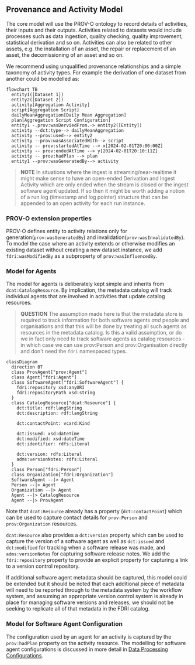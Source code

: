 ## Provenance and Activity Model

The core model will use the PROV-O ontology to record details of activities, their inputs and their outputs.
Activities related to datasets would include processes such as data ingestion, quality checking, quality improvement, statistical derivation and so on. Activities can also be related to other assets, e.g. the installation of an asset, the repair or replacement of an asset, the decomissioning of an asset and so on.

We recommend using unqualified provenance relationships and a simple taxonomy of activity types. For example the derivation of one dataset from another could be modelled as:

```mermaid
flowchart TB
  entity1([Dataset 1])
  entity2([Dataset 2])
  activity[Aggregation Activity]
  script[Aggregation Script]
  dailyMeanAggregation[Daily Mean Aggregation]
  plan[Aggregation Script Configuration]
  entity1 -.prov:wasDerviedFrom.-> entity2([Entity])
  activity --dct:type--> dailyMeanAggregation
  activity --prov:used--> entity2
  activity --prov:wasAssociatedWith--> script
  activity -- prov:startedAtTime --> x[2024-02-01T20:00:00Z]
  activity -- prov:endedAtTime --> y[2024-02-01T20:10:11Z]
  activity -- prov:hadPlan --> plan
  entity1 --prov:wasGeneratedBy--> activity
```

> **NOTE**
> In situations where the ingest is streaming/near-realtime it might make sense to have an open-ended Derivation and Ingest Activity which are only ended when the stream is closed or the ingest software agent updated. If so then it might be worth adding a notion of a run log (timestamp and log pointer) structure that can be appended to an open activity for each run instance.

### PROV-O extension properties

PROV-O defines entity to activity relations only for generation(`prov:wasGeneratedBy`) and invalidation(`prov:wasInvalidatedBy`). To model the case where an activity extends or otherwise modifies an existing dataset without creating a new dataset instance, we add `fdri:wasModifiedBy` as a subproperty of `prov:wasInfluencedBy`.

### Model for Agents

The model for agents is deliberately kept simple and inherits from `dcat:CatalogResource`. By implication, the metadata catalog will track individual agents that are involved in activities that update catalog resources.

> **QUESTION**
> The assumption made here is that the metadata store is required to track information for both software agents *and* people and organisations and that this will be done by treating all such agents as resources in the metadata catalog. Is this a valid assumption, or do we in fact only need to track software agents as catalog resources - in which case we can use prov:Person and prov:Organisation directly and don't need the `fdri` namespaced types.

```mermaid
classDiagram
  direction BT
  class ProvAgent["prov:Agent"]
  class Agent["fdri:Agent"]
  class SoftwareAgent["fdri:SoftwareAgent"] {
    fdri:repository xsd:anyURI
    fdri:repositoryPath xsd:string
  }
  class CatalogResource["dcat:Resource"] {
    dct:title: rdf:langString
    dct:description: rdf:langString

    dct:contactPoint: vcard:Kind

    dct:issued: xsd:dateTime
    dct:modified: xsd:dateTime
    dct:identifier: rdfs:Literal

    dct:version: rdfs:Literal
    adms:versionNotes: rdfs:Literal
  }
  class Person["fdri:Person"]
  class Organization["fdri:Organization"]
  SoftwareAgent --|> Agent
  Person --|> Agent
  Organization --|> Agent
  Agent --|> CatalogResource
  Agent --|> ProvAgent
```

Note that `dcat:Resource` already has a property (`dct:contactPoint`) which can be used to capture contact details for `prov:Person` and `prov:Organization` resources.

`dcat:Resource` also provides a `dct:version` property which can be used to capture the version of a software agent as well as `dct:issued` and `dct:modified` for tracking when a software release was made, and `adms:versionNotes` for capturing software release notes. We add the `fdri:repository` property to provide an explicit property for capturing a link to a version control repository.

If additional software agent metadata should be captured, this model could be extended but it should be noted that each additional piece of metadata will need to be reported through to the metadata system by the workflow system, and assuming an appropriate version control system is already in place for managing software versions and releases, we should not be seeking to replicate all of that metadata in the FDRI catalog.

### Model for Software Agent Configuration

The configuration used by an agent for an activity is captured by the `prov:hadPlan` property on the activity resource. The modelling for software agent configurations is discussed in more detail in [Data Processing Configurations](data-processing-configurations.md).